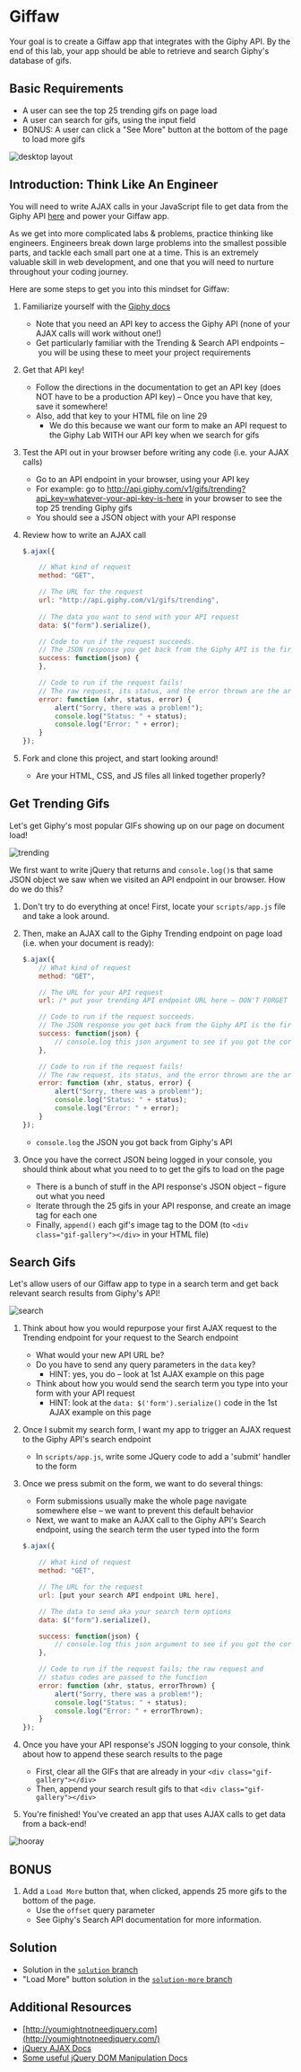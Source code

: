 # Giffaw

Your goal is to create a Giffaw app that integrates with the Giphy API. By the end of this lab, your app should be able to retrieve and search Giphy's database of gifs.

## Basic Requirements

* A user can see the top 25 trending gifs on page load 
* A user can search for gifs, using the input field
* BONUS: A user can click a "See More" button at the bottom of the page to load more gifs

![desktop layout](https://cloud.githubusercontent.com/assets/3010270/13936044/2ffadf60-ef78-11e5-95c5-55b8aefe68d6.png)

## Introduction: Think Like An Engineer

You will need to write AJAX calls in your JavaScript file to get data from the Giphy API [here](http://developers.giphy.com/) and power your Giffaw app.

As we get into more complicated labs & problems, practice thinking like engineers. Engineers break down large problems into the smallest possible parts, and tackle each small part one at a time. This is an extremely valuable skill in web development, and one that you will need to nurture throughout your coding journey.

Here are some steps to get you into this mindset for Giffaw:

1. Familiarize yourself with the [Giphy docs](https://developers.giphy.com/docs/)
	- Note that you need an API key to access the Giphy API (none of your AJAX calls will work without one!)
	- Get particularly familiar with the Trending & Search API endpoints – you will be using these to meet your project requirements

1. Get that API key!
	- Follow the directions in the documentation to get an API key (does NOT have to be a production API key)
	– Once you have that key, save it somewhere!
	- Also, add that key to your HTML file on line 29
		- We do this because we want our form to make an API request to the Giphy Lab WITH our API key when we search for gifs

1. Test the API out in your browser before writing any code (i.e. your AJAX calls)
	- Go to an API endpoint in your browser, using your API key
	- For example: go to http://api.giphy.com/v1/gifs/trending?api_key=whatever-your-api-key-is-here in your browser to see the top 25 trending Giphy gifs
	- You should see a JSON object with your API response

1. Review how to write an AJAX call
	```js
	$.ajax({

		// What kind of request
		method: "GET",

		// The URL for the request
		url: "http://api.giphy.com/v1/gifs/trending",
		
		// The data you want to send with your API request 
		data: $("form").serialize(),

		// Code to run if the request succeeds.
		// The JSON response you get back from the Giphy API is the first argument in your success function.
		success: function(json) {
		},

		// Code to run if the request fails!
		// The raw request, its status, and the error thrown are the arguments passed to your error function.
		error: function (xhr, status, error) {
			alert("Sorry, there was a problem!");
			console.log("Status: " + status);
			console.log("Error: " + error);
		}
	});
	```

1. Fork and clone this project, and start looking around!
	- Are your HTML, CSS, and JS files all linked together properly?

## Get Trending Gifs
Let's get Giphy's most popular GIFs showing up on our page on document load!

![trending](https://media0.giphy.com/media/3o7aTHbH39h8xYePza/giphy.gif)

We first want to write jQuery that returns and `console.log()`s that same JSON object we saw when we visited an API endpoint in our browser. How do we do this?

1. Don't try to do everything at once! First, locate your `scripts/app.js` file and take a look around.

1. Then, make an AJAX call to the Giphy Trending endpoint on page load (i.e. when your document is ready):
	
	```js
	$.ajax({
		// What kind of request
		method: "GET",

		// The URL for your API request
		url: /* put your trending API endpoint URL here – DON'T FORGET YOUR API KEY!] */,

		// Code to run if the request succeeds.
		// The JSON response you get back from the Giphy API is the first argument in your success function.
		success: function(json) {
			// console.log this json argument to see if you got the correct data!
		},

		// Code to run if the request fails!
		// The raw request, its status, and the error thrown are the arguments passed to your error function.
		error: function (xhr, status, error) {
			alert("Sorry, there was a problem!");
			console.log("Status: " + status);
			console.log("Error: " + error);
		}
	});
	```
	
	- `console.log` the JSON you got back from Giphy's API
	
1. Once you have the correct JSON being logged in your console, you should think about what you need to to get the gifs to load on the page
	- There is a bunch of stuff in the API response's JSON object – figure out what you need
	- Iterate through the 25 gifs in your API response, and create an image tag for each one
	- Finally, `append()` each gif's image tag to the DOM (to `<div class="gif-gallery"></div>` in your HTML file)


## Search Gifs
Let's allow users of our Giffaw app to type in a search term and get back relevant search results from Giphy's API!

![search](https://media0.giphy.com/media/l3q2PZSVUUEsajBIY/giphy.gif)

1. Think about how you would repurpose your first AJAX request to the Trending endpoint for your request to the Search endpoint
	- What would your new API URL be? 
	- Do you have to send any query parameters in the `data` key? 
		- HINT: yes, you do – look at 1st AJAX example on this page
	- Think about how you would send the search term you type into your form with your API request
		- HINT: look at the `data: $('form').serialize()` code in the 1st AJAX example on this page

1. Once I submit my search form, I want my app to trigger an AJAX request to the Giphy API's search endpoint
	- In `scripts/app.js`, write some JQuery code to add a 'submit' handler to the form

1. Once we press submit on the form, we want to do several things: 
	- Form submissions usually make the whole page navigate somewhere else – we want to prevent this default behavior
	- Next, we want to make an AJAX call to the Giphy API's Search endpoint, using the search term the user typed into the form
	
	```js
	$.ajax({

		// What kind of request
		method: "GET",

		// The URL for the request
		url: [put your search API endpoint URL here],

		// The data to send aka your search term options
		data: $("form").serialize(),

		success: function(json) {
			// console.log this json argument to see if you got the correct data!
		},

		// Code to run if the request fails; the raw request and
		// status codes are passed to the function
		error: function (xhr, status, errorThrown) {
			alert("Sorry, there was a problem!");
			console.log("Status: " + status);
			console.log("Error: " + errorThrown);
		}
	});
	```

1. Once you have your API response's JSON logging to your console, think about how to append these search results to the page
	- First, clear all the GIFs that are already in your `<div class="gif-gallery"></div>`
	- Then, append your search result gifs to that `<div class="gif-gallery"></div>`
1. You're finished! You've created an app that uses AJAX calls to get data from a back-end!

![hooray](https://media.giphy.com/media/ijN0lQpvfoX28/giphy.gif)

## BONUS
1. Add a `Load More` button that, when clicked, appends 25 more gifs to the bottom of the page.
	- Use the `offset` query parameter 
	- See Giphy's Search API documentation for more information.

## Solution 
- Solution in the [`solution` branch](https://github.com/SF-WDI-LABS/giffaw/tree/solution)
- "Load More" button solution in the [`solution-more` branch](https://github.com/SF-WDI-LABS/giffaw/tree/solution-more)

## Additional Resources

- [http://youmightnotneedjquery.com](http://youmightnotneedjquery.com/)
- [jQuery AJAX Docs](http://api.jquery.com/jquery.ajax/)
- [Some useful jQuery DOM Manipulation Docs](http://api.jquery.com/prepend/)
